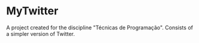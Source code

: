 # MyTwitter
A project created for the discipline "Técnicas de Programação". Consists of a simpler version of Twitter.
